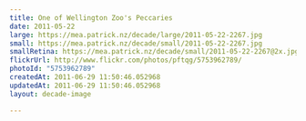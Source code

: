```yaml
---
title: One of Wellington Zoo's Peccaries
date: 2011-05-22
large: https://mea.patrick.nz/decade/large/2011-05-22-2267.jpg
small: https://mea.patrick.nz/decade/small/2011-05-22-2267.jpg
smallRetina: https://mea.patrick.nz/decade/small/2011-05-22-2267@2x.jpg
flickrUrl: http://www.flickr.com/photos/pftqg/5753962789/
photoId: "5753962789"
createdAt: 2011-06-29 11:50:46.052968
updatedAt: 2011-06-29 11:50:46.052968
layout: decade-image

---
```


